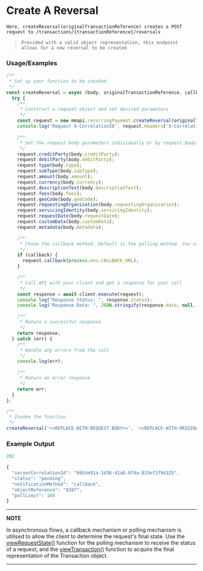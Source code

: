 # Create A Reversal

`Here, createReversal(originalTransactionReference) creates a POST request to /transactions/{transactionReference}/reversals`

> `Provided with a valid object representation, this endpoint allows for a new reversal to be created`

### Usage/Examples

```javascript
/**
 * Set up your function to be invoked
 */
const createReversal = async (body, originalTransactionReference, callback = false) => {
  try {
    /**
     * Construct a request object and set desired parameters
     */
    const request = new mmapi.recurringPayment.createReversal(originalTransactionReference);
    console.log('Request X-CorrelationID', request.headers['X-CorrelationID']);

    /**
     * Set the request body parameters individually or by request.body(body);
     */
    request.creditParty(body.creditParty);
    request.debitParty(body.debitParty);
    request.type(body.type);
    request.subType(body.subType);
    request.amount(body.amount);
    request.currency(body.currency);
    request.descriptionText(body.descriptionText);
    request.fees(body.fees);
    request.geoCode(body.geoCode);
    request.requestingOrganisation(body.requestingOrganisation);
    request.servicingIdentity(body.servicingIdentity);
    request.requestDate(body.requestDate);
    request.customData(body.customData);
    request.metadata(body.metadata);

    /**
     * Chose the callback method. Default is the polling method. You can also chose it by request.polling();
     */
    if (callback) {
      request.callback(process.env.CALLBACK_URL);
    }

    /**
     * Call API with your client and get a response for your call
     */
    const response = await client.execute(request);
    console.log("Response Status: ", response.status);
    console.log("Response Data: ", JSON.stringify(response.data, null, 4));

    /**
     * Return a successful response
     */
    return response;
  } catch (err) {
    /**
     * Handle any errors from the call
     */
    console.log(err);

    /**
     * Return an error response
     */
    return err;
  }
};

/**
 * Invoke the function
 */
createReversal('<<REPLACE-WITH-REQUEST-BODY>>', '<<REPLACE-WITH-ORIGINAL-TRANSACTION-REFERENCE>>');
```

### Example Output

```javascript
202

{
  "serverCorrelationId": "66b3e91a-1d36-41a6-8f4a-833ef1f9d125",
  "status": "pending",
  "notificationMethod": "callback",
  "objectReference": "8287",
  "pollLimit": 100
}
```

---

**NOTE**

In asynchronous flows, a callback mechanism or polling mechanism is utilised to allow the client to determine the request's final state. Use the [viewRequestState()](viewRequestState.Readme.md) function for the polling mechanism to receive the status of a request, and the [viewTransaction()](viewTransaction.Readme.md) function to acquire the final representation of the Transaction object.

---